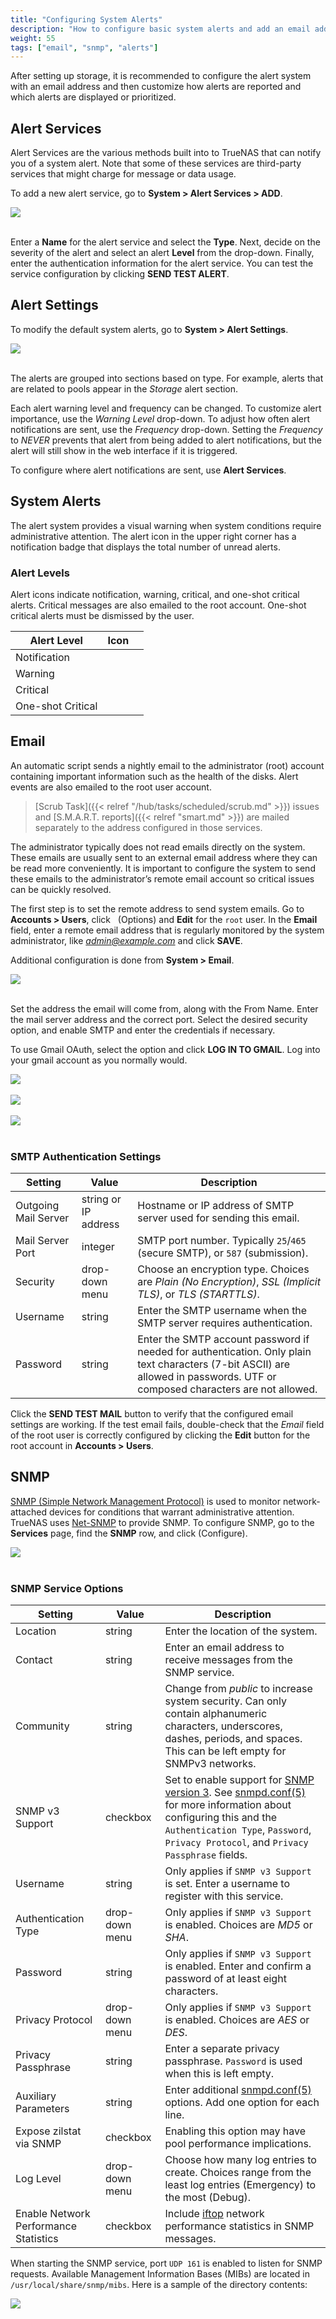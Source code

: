 ```yaml
---
title: "Configuring System Alerts"
description: "How to configure basic system alerts and add an email address for alert notifications."
weight: 55
tags: ["email", "snmp", "alerts"]
---
```


After setting up storage, it is recommended to configure the alert system with an email address and then customize how alerts are reported and which alerts are displayed or prioritized.

## Alert Services

Alert Services are the various methods built into to TrueNAS that can notify you of a system alert. Note that some of these services are third-party services that might charge for message or data usage.

To add a new alert service, go to **System > Alert Services > ADD**.

<img src="/images/AlertServiceAdd.png">
<br><br>

Enter a **Name** for the alert service and select the **Type**.
Next, decide on the severity of the alert and select an alert **Level** from the drop-down.
Finally, enter the authentication information for the alert service.
You can test the service configuration by clicking **SEND TEST ALERT**.

## Alert Settings

To modify the default system alerts, go to **System > Alert Settings**.

<img src="/images/AlertSettings.png">
<br><br>

The alerts are grouped into sections based on type.
For example, alerts that are related to pools appear in the *Storage* alert section.

Each alert warning level and frequency can be changed.
To customize alert importance, use the *Warning Level* drop-down.
To adjust how often alert notifications are sent, use the *Frequency* drop-down.
Setting the *Frequency* to *NEVER* prevents that alert from being added to alert notifications, but the alert will still show in the web interface if it is triggered.

To configure where alert notifications are sent, use **Alert Services**.

## System Alerts

The alert system provides a visual warning when system conditions require administrative attention.
The alert icon in the upper right corner has a notification badge that displays the total number of unread alerts.

### Alert Levels

Alert icons indicate notification, warning, critical, and one-shot critical alerts. Critical messages are also emailed to the root account. One-shot critical alerts must be dismissed by the user.

| Alert Level       | Icon |   |
|-------------------|------|---|
| Notification      | <i class="fa fa-info-circle" aria-hidden="true"></i>    |   |
| Warning           | <i class="fas fa-clock" aria-hidden="true"></i>  |   |
| Critical          | <i class="fa fa-exclamation-circle" aria-hidden="true"></i>    |   |
| One-shot Critical | <i class="fa fa-bell" aria-hidden="true"></i>   |   |

## Email

An automatic script sends a nightly email to the administrator (root) account containing important information such as the health of the disks.
Alert events are also emailed to the root user account.


> [Scrub Task]({{< relref "/hub/tasks/scheduled/scrub.md" >}}) issues and [S.M.A.R.T. reports]({{< relref "smart.md" >}}) are mailed separately to the address configured in those services.

The administrator typically does not read emails directly on the system.
These emails are usually sent to an external email address where they can be read more conveniently.
It is important to configure the system to send these emails to the administrator’s remote email account so critical issues can be quickly resolved.

The first step is to set the remote address to send system emails.
Go to **Accounts > Users**, click <i class="fas fa-ellipsis-v" aria-hidden="true" title="Options"></i>&nbsp; (Options) and **Edit** for the `root` user.
In the **Email** field, enter a remote email address that is regularly monitored by the system administrator, like *admin@example.com* and click **SAVE**.

Additional configuration is done from **System > Email**.

<img src="/images/TN12-EmailSetup1.png">
<br><br>

Set the address the email will come from, along with the From Name.  Enter the mail server address and the correct port.  Select the desired security option, and enable SMTP and enter the credentials if necessary.

To use Gmail OAuth, select the option and click **LOG IN TO GMAIL**.
Log into your gmail account as you normally would.

<img src="/images/TN12-EmailSetup2.png">
<br><br>

<img src="/images/TN12-EmailSetup3.png">
<br><br>

<img src="/images/TN12-EmailSetup4.png">
<br><br>

### SMTP Authentication Settings

| Setting              | Value                | Description                                                                                                                                                                  |
|----------------------|----------------------|------------------------------------------------------------------------------------------------------------------------------------------------------------------------------|
| Outgoing Mail Server | string or IP address | Hostname or IP address of SMTP server used for sending this email.                                                                                                           |
| Mail Server Port     | integer              | SMTP port number. Typically `25`/`465` (secure SMTP), or `587` (submission).                                                                                                 |
| Security             | drop-down menu       | Choose an encryption type. Choices are *Plain (No Encryption)*, *SSL (Implicit TLS)*, or *TLS (STARTTLS)*.                                                                   |
| Username             | string               | Enter the SMTP username when the SMTP server requires authentication.                                                                                                        |
| Password             | string               | Enter the SMTP account password if needed for authentication. Only plain text characters (7-bit ASCII) are allowed in passwords. UTF or composed characters are not allowed. |

Click the **SEND TEST MAIL** button to verify that the configured email settings are working. If the test email fails, double-check that the *Email* field of the root user is correctly configured by clicking the **Edit** button for the root account in **Accounts > Users**.

## SNMP

[SNMP (Simple Network Management Protocol)](https://tools.ietf.org/html/rfc1157) is used to monitor network-attached devices for conditions that warrant administrative attention.
TrueNAS uses [Net-SNMP](http://net-snmp.sourceforge.net/) to provide SNMP.
To configure SNMP, go to the **Services** page, find the **SNMP** row, and click <i class="fas fa-pen" aria-hidden="true" title="Configure"></i> (Configure).

<img src="/images/SNMPConfigure.png">
<br><br>

### SNMP Service Options

| Setting                               | Value          | Description                                                                                                                                                                                     |
|---------------------------------------|----------------|-------------------------------------------------------------------------------------------------------------------------------------------------------------------------------------------------|
| Location                              | string         | Enter the location of the system.                                                                                                                                                               |
| Contact                               | string         | Enter an email address to receive messages from the SNMP service.                                                                                                                               |
| Community                             | string         | Change from *public* to increase system security. Can only contain alphanumeric characters, underscores, dashes, periods, and spaces. This can be left empty for SNMPv3 networks.                 |
| SNMP v3 Support                       | checkbox       | Set to enable support for [SNMP version 3](https://tools.ietf.org/html/rfc3410). See [snmpd.conf(5)](http://net-snmp.sourceforge.net/docs/man/snmpd.conf.html) for more information about configuring this and the `Authentication Type`, `Password`, `Privacy Protocol`, and `Privacy Passphrase` fields. |
| Username                              | string         | Only applies if `SNMP v3 Support` is set. Enter a username to register with this service.                                                                                                         |
| Authentication Type                   | drop-down menu | Only applies if `SNMP v3 Support` is enabled. Choices are *MD5* or *SHA*.                                                                                                                             |
| Password                              | string         | Only applies if `SNMP v3 Support` is enabled. Enter and confirm a password of at least eight characters.                                                                                          |
| Privacy Protocol                      | drop-down menu | Only applies if `SNMP v3 Support` is enabled. Choices are *AES* or *DES*.                                                                                                                             |
| Privacy Passphrase                    | string         | Enter a separate privacy passphrase. `Password` is used when this is left empty.                                                                                                                  |
| Auxiliary Parameters                  | string         | Enter additional [snmpd.conf(5)](https://www.freebsd.org/cgi/man.cgi?query=snmpd.conf) options. Add one option for each line.                                                                                                                           |
| Expose zilstat via SNMP               | checkbox       | Enabling this option may have pool performance implications.                                                                                                                                    |
| Log Level                             | drop-down menu | Choose how many log entries to create. Choices range from the least log entries (Emergency) to the most (Debug).                                                                                |
| Enable Network Performance Statistics | checkbox       | Include [iftop](https://www.freebsd.org/cgi/man.cgi?query=iftop) network performance statistics in SNMP messages.                                                                                 |

When starting the SNMP service, port `UDP 161` is enabled to listen for SNMP requests.
Available Management Information Bases (MIBs) are located in `/usr/local/share/snmp/mibs`.
Here is a sample of the directory contents:

<img src="/images/SNMPMibsSample.png">
